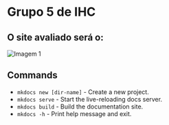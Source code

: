 # **Grupo 5 de IHC**

<h2>O site avaliado será o: </h2>
<https://www.berkshirehathaway.com/>

![Imagem 1](https://res-1.cloudinary.com/crunchbase-production/image/upload/c_lpad,h_256,w_256,f_auto,q_auto:eco/vsnwi4ppyv3n8p3u9y9o)

## Commands

* `mkdocs new [dir-name]` - Create a new project.
* `mkdocs serve` - Start the live-reloading docs server.
* `mkdocs build` - Build the documentation site.
* `mkdocs -h` - Print help message and exit.
